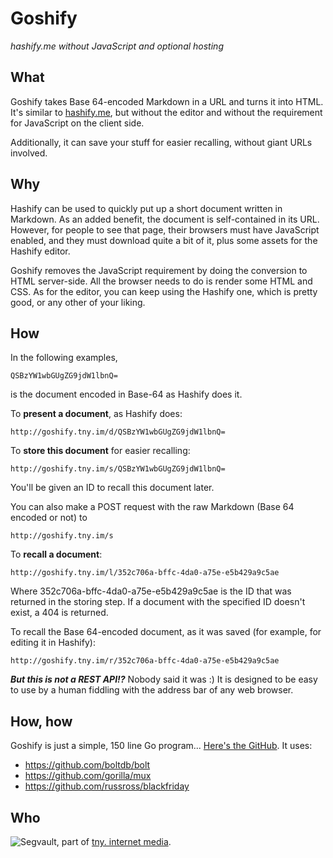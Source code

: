 # Goshify

_hashify.me without JavaScript and optional hosting_

## What

Goshify takes Base 64-encoded Markdown in a URL and turns it into HTML. It's similar to [hashify.me](http://hashify.me), but without the editor and without the requirement for JavaScript on the client side.

Additionally, it can save your stuff for easier recalling, without giant URLs involved.

## Why

Hashify can be used to quickly put up a short document written in Markdown. As an added benefit, the document is self-contained in its URL. However, for people to see that page, their browsers must have JavaScript enabled, and they must download quite a bit of it, plus some assets for the Hashify editor.

Goshify removes the JavaScript requirement by doing the conversion to HTML server-side. All the browser needs to do is render some HTML and CSS. As for the editor, you can keep using the Hashify one, which is pretty good, or any other of your liking.

## How
In the following examples,

    QSBzYW1wbGUgZG9jdW1lbnQ=

is the document encoded in Base-64 as Hashify does it.
    
To **present a document**, as Hashify does:

    http://goshify.tny.im/d/QSBzYW1wbGUgZG9jdW1lbnQ=

To **store this document** for easier recalling:

    http://goshify.tny.im/s/QSBzYW1wbGUgZG9jdW1lbnQ=
You'll be given an ID to recall this document later.

You can also make a POST request with the raw Markdown (Base 64 encoded or not) to

    http://goshify.tny.im/s

To **recall a document**:

    http://goshify.tny.im/l/352c706a-bffc-4da0-a75e-e5b429a9c5ae
    
Where 352c706a-bffc-4da0-a75e-e5b429a9c5ae is the ID that was returned in the storing step. If a document with the specified ID doesn't exist, a 404 is returned.

To recall the Base 64-encoded document, as it was saved (for example, for editing it in Hashify):

    http://goshify.tny.im/r/352c706a-bffc-4da0-a75e-e5b429a9c5ae

_**But this is not a REST API!?**_ Nobody said it was :) It is designed to be easy to use by a human fiddling with the address bar of any web browser.

## How, how

Goshify is just a simple, 150 line Go program... [Here's the GitHub](https://github.com/tnyim/goshify). It uses:

  - https://github.com/boltdb/bolt
  - https://github.com/gorilla/mux
  - https://github.com/russross/blackfriday
  
## Who
![Segvault](http://s.lowendshare.com/11/1451510832.605.segvault-24.png), part of [tny. internet media](http://i.tny.im).
